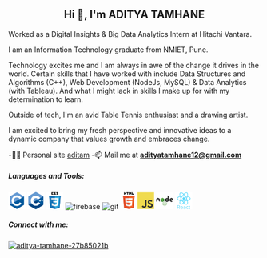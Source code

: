 <h2 align="center">Hi 👋, I'm ADITYA TAMHANE </h2>
<p align="left">Worked as a Digital Insights & Big Data Analytics Intern at Hitachi Vantara.

I am an Information Technology graduate from NMIET, Pune.

Technology excites me and I am always in awe of the change it drives in the world. Certain skills that I have worked with include Data Structures and Algorithms (C++), Web Development (NodeJs, MySQL) & Data Analytics (with Tableau). And what I might lack in skills I make up for with my determination to learn.

Outside of tech, I'm an avid Table Tennis enthusiast and a drawing artist.

I am excited to bring my fresh perspective and innovative ideas to a dynamic company that values growth and embraces change.</p>


<img align="right" alt="" width="230" src="https://ameyacloud.in/wp-content/uploads/2022/04/Course-Overview.gif"></img>


-👨‍💻 Personal site [aditam](https://aditya-tamhane.github.io/personal-site/)
-📫 Mail me at **adityatamhane12@gmail.com**

<h5 align="left">Languages and Tools:</h5>
<p align="left"> <img src="https://raw.githubusercontent.com/devicons/devicon/master/icons/c/c-original.svg" alt="c" width="34" height="34"/> <img src="https://raw.githubusercontent.com/devicons/devicon/master/icons/cplusplus/cplusplus-original.svg" alt="cplusplus" width="34" height="34"/>  <img src="https://raw.githubusercontent.com/devicons/devicon/master/icons/css3/css3-original-wordmark.svg" alt="css3" width="34" height="34"/>  <img src="https://www.vectorlogo.zone/logos/firebase/firebase-icon.svg" alt="firebase" width="34" height="34"/> <img src="https://www.vectorlogo.zone/logos/git-scm/git-scm-icon.svg" alt="git" width="34" height="34"/> <img src="https://raw.githubusercontent.com/devicons/devicon/master/icons/html5/html5-original-wordmark.svg" alt="html5" width="34" height="34"/><img src="https://raw.githubusercontent.com/devicons/devicon/master/icons/javascript/javascript-original.svg" alt="javascript" width="34" height="34"/> <img src="https://raw.githubusercontent.com/devicons/devicon/master/icons/nodejs/nodejs-original-wordmark.svg" alt="nodejs" width="34" height="34"/>  <img src="https://raw.githubusercontent.com/devicons/devicon/master/icons/react/react-original-wordmark.svg" alt="react" width="34" height="34"/> </p>

<h5 align="left">Connect with me:</h5>
<p align="left">
<a href="https://linkedin.com/in/aditya-tamhane-27b85021b" target="blank"><img align="center" src="https://raw.githubusercontent.com/rahuldkjain/github-profile-readme-generator/master/src/images/icons/Social/linked-in-alt.svg" alt="aditya-tamhane-27b85021b" height="30" width="30" /></a>
</p>

